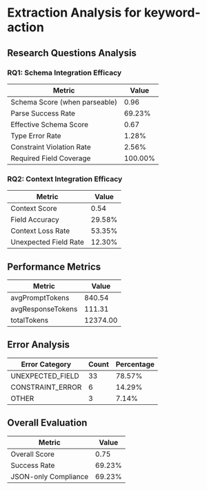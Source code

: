 # Extraction Analysis for keyword-action

## Research Questions Analysis

### RQ1: Schema Integration Efficacy

| Metric | Value |
|--------|-------|
| Schema Score (when parseable) | 0.96 |
| Parse Success Rate | 69.23% |
| Effective Schema Score | 0.67 |
| Type Error Rate | 1.28% |
| Constraint Violation Rate | 2.56% |
| Required Field Coverage | 100.00% |

### RQ2: Context Integration Efficacy

| Metric | Value |
|--------|-------|
| Context Score | 0.54 |
| Field Accuracy | 29.58% |
| Context Loss Rate | 53.35% |
| Unexpected Field Rate | 12.30% |

## Performance Metrics

| Metric | Value |
|--------|-------|
| avgPromptTokens | 840.54 |
| avgResponseTokens | 111.31 |
| totalTokens | 12374.00 |

## Error Analysis

| Error Category | Count | Percentage |
|---------------|-------|------------|
| UNEXPECTED_FIELD | 33 | 78.57% |
| CONSTRAINT_ERROR | 6 | 14.29% |
| OTHER | 3 | 7.14% |

## Overall Evaluation

| Metric | Value |
|--------|-------|
| Overall Score | 0.75 |
| Success Rate | 69.23% |
| JSON-only Compliance | 69.23% |
